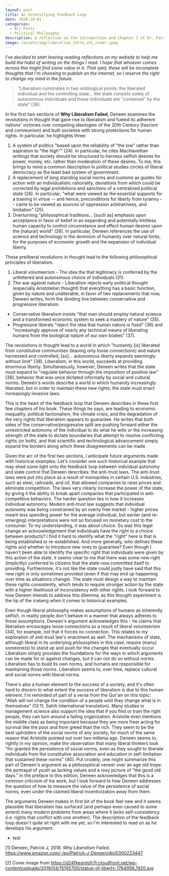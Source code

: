 ```yaml
---
layout: post
title: An Intensifying Feedback Loop
date: 2020-10-01
categories:
  - All Posts
  - Political Philosophy
description: A reflection on the introduction and Chapter 1 of Dr. Patrick J. Deneen's _Why Liberalism Failed_ (2018).
image: /assets/img/liberalism_intro_ch1_cover.jpeg
---
```

*I've decided to start leaving reading reflections on my website to help me build the habit of writing on the things I read. I hope that whoever comes across this might find some value in it. That said, these will be incomplete thoughts that I'm choosing to publish on the Internet, so I reserve the right to change my mind in the future.*


> "Liberalism culminates in two ontological points: the liberated individual and the controlling state... the state consists solely of autonomous individuals and these individuals are "contained" by the state” (38).


In the first two sections of __Why Liberalism Failed__, Deneen examines the revolutions in thought that gave rise to liberalism and fueled its adherent nations' victories over competing ideologies of the 20th Century (fascism and communism) and built societies with strong protections for human rights. In particular, he highlights three:

1. A system of politics "based upon the reliability of "the low" rather than aspiration to "the high"" (24). In particular, he cites Machiavellian writings that society should be structured to harness selfish desires for power, money, etc. rather than moderation of these desires. To me, this brings to mind a common description in political studies circles of liberal democracy as the least bad system of government.
2. A replacement of long standing social norms and customs as guides for action with an individualistic rationality, deviations from which could be corrected by legal prohibitions and sanctions of a centralized political state (26). In particular, "what were viewed as the essential supports for a training in virtue -- and hence, preconditions for liberty from tyranny -- came to be viewed as sources of oppression arbitrariness, and limitation" (25). 
3. Overturning "philosophical traditions... [such as] emphasis upon acceptance in favor of belief in an expanding and potentially limitless human capacity to control circumstance and effect human desires upon the [natural] world" (26). In particular, Deneen references the use of science and technology in the dominion of humanity over natural limits, for the purposes of economic growth and the expansion of individual liberty.

These preliberal revolutions in thought lead to the following philosophical principles of liberalism.

1. Liberal volunteerism - The idea the that legitimacy is conferred by the unfettered and autonomous choice of individuals (31).
2. The war against nature - Liberalism rejects early political thought (especially Aristotelian thought) that everything has a basic function, given by nature and unalterable, in favor of two replacements that now, Deneen writes, form the dividing line between conservative and progressive liberalism.
  * Conservative liberalism insists "that man should employ natural science and a transformed economic system to seek a mastery of nature" (35).
  * Progressive liberals "reject the idea that human nature is fixed" (36) and "increasingly approve of nearly any technical means of liberating humans from the biological nature of our own bodies" (37).

The revolutions in thought lead to a world in which "humanity [is] liberated from constitutive communities (leaving only loose connections) and nature harnessed and controlled, [so]... autonomous liberty expands seemingly without limit" (38). Liberalism, in this world, succeeds at providing enormous liberty. Simultaneously, however, Deneen writes that the state must expand to "regulate behavior through the imposition of positive law" (38), behavior that was once dictated informally by social and cultural norms. Deneen's words describe a world in which humanity increasingly liberated, but in order to maintain these new rights, the state must enact increasingly invasive laws.
 
This is the heart of the feedback loop that Deneen describes in these first few chapters of his book. These things he says, are leading to economic inequality, political factionalism, the climate crisis, and the degradation of the very rights that liberalism appears to guarantee. He writes that both sides of the conservative/progressive split are pushing forward either the unrestricted autonomy of the individual to do what he wills or the increasing strength of the state to dictate boundaries that attempt to resolve conflicting rights (or both), and that scientific and technological advancement simply expand the borders along which these disagreements can be made.

Given the arc of the first two sections, I anticipate future arguments made with historical examples. Let's consider one such historical example that may shed some light onto the feedback loop between individual autonomy and state control that Deneen describes: the anti-trust laws. The anti-trust laws were put into place as a result of monopolies in certain U.S. industries, such as steel, railroads, and oil, that allowed companies to raise prices and eliminate competition. The laws very clearly increase the power of the state, by giving it the ability to break apart companies that participated in anti-competitive behaviors. The harder question lies in how it increases individual autonomy. Modern anti-trust law suggests that individual autonomy was being constrained by an overly free market - higher prices meant less spending power for the average individual, but earlier (and re-emerging) interpretations were not so focused on monetary cost to the consumer. To my understanding, it was about choice. So was this legal change an acknowledgement that individuals have the right to a choice between products? I find it hard to identify what the "right" here is that is being established or re-established. And more generally, who defines these rights and whether to introduce new ones to guarantee? Even though I haven't been able to identify the  specific right that individuals were given by this action of the state, it seems clear to me that there was some new right (implicitly) conferred to citizens that the state now committed itself to providing. Furthermore, it's not like the state could justly have said that this new right is only sometimes provided (even if that may end up happening over time as situations change). The state must design a way to maintain these rights consistently, which tends to require stronger action by the state with a higher likelihood of inconsistency with other rights. I look forward to how Deneen intends to address this dilemma, as this thought experiment is the tip of the iceberg when it comes to historical examples.

Even though liberal philosophy makes assumptions of humans as inherently selfish, in reality people don't behave in a manner that always adheres to those assumptions. Deneen's argument acknowledges this - he claims that liberalism encourages loose connections as a result of liberal volunteerism (34), for example, not that it forces no connection. This relates to my exploration of anti-trust law's enactment as well. The mechanisms of state, although liberal in its underlying philosophies in this case, require (many) someone(s) to stand up and push for the changes that eventually occur. Liberalism simply provides the foundations for the ways in which arguments can be made for or against changes, but it can not do so without norms. Liberalism has to build its own norms, and humans are responsible for maintaining those norms. Liberalism seems to, over time, replace cultural and social norms with liberal norms.

There's also a human element to the success of a society, and it's often hard to discern to what extent the success of liberalism is due to this human element. I'm reminded of part of a verse from the Qur'an on this topic: "Allah will not change the condition of a people until they change what is in themselves" (13:11, Sahih International translation). Many studies in management science also support the idea that if you find or train the right people, they can turn around a failing organization. Aristotle even mentions the middle class as being important because they are more freer acting for survival like the poor and from greed than the rich. They seem to be the best upholders of the social norms of any society, for much of the same reason that Aristotle pointed out over two millenia ago. Deneen seems to, rightly in my opinion, make the observation that many liberal thinkers took "for granted the persistence of social norms, even as they sought to liberate individuals from the constitutive association and education in self-limitation that sustained these norms" (40). Put crudely, one might summarize this part of Deneen's argument as a philosophical veneer over an age old trope: the portrayal of youth as lacking values and a rosy picture of "the good old days." In the preface to this edition, Deneen acknowledges that this is a common critciism of his work, but I look forward to how Deneen addresses the question of how to measure the value of the persistence of social norms, even under the claimed liberal incentivization away from them.

The arguments Deneen makes in first bit of the book feel new and it seems plausible that liberalism has surfaced (and perhaps even caused to some extent) many modern problems from areas where it lacks self-consistency (i.e. rights that conflict with one another). The description of the feedback loop doesn't quite sit right with me yet, so I'm interested to read on as he develops his argument.


* test


[1] Deneen, Patrick J, 2018. _Why Liberalism Failed_. https://www.amazon.com/-/es/Patrick-J-Deneen/dp/0300223447

[2] Cover image from https://d24fkeqntp1r7r.cloudfront.net/wp-content/uploads/2019/04/15195700/statue-of-liberty-1764956_1920.jpg
